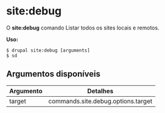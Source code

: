 # site:debug
O **site:debug** comando Listar todos os sites locais e remotos.

**Uso:**
```
$ drupal site:debug [arguments] 
$ sd  
```

## Argumentos disponíveis
Argumento | Detalhes
---------|-------------
target | commands.site.debug.options.target
